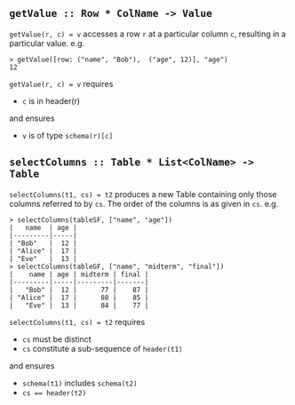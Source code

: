 
## `getValue :: Row * ColName -> Value`

`getValue(r, c) = v` accesses a row `r` at a particular column `c`, resulting in a particular value. e.g.

```
> getValue([row: ("name", "Bob"),  ("age", 12)], "age")
12
```

`getValue(r, c) = v` requires 

* `c` is in header(r)

and ensures

* `v` is of type `schema(r)[c]`

## `selectColumns :: Table * List<ColName> -> Table`

`selectColumns(t1, cs) = t2` produces a new Table containing only those columns referred to by `cs`. The order of the columns is as given in `cs`. e.g.

```
> selectColumns(tableSF, ["name", "age"])
|   name  | age |
|---------|-----|
| "Bob"   |  12 |
| "Alice" |  17 |
| "Eve"   |  13 |
> selectColumns(tableGF, ["name", "midterm", "final"])
|    name | age | midterm | final |
|---------|-----|---------|-------|
|   "Bob" |  12 |      77 |    87 |
| "Alice" |  17 |      88 |    85 |
|   "Eve" |  13 |      84 |    77 |
```

`selectColumns(t1, cs) = t2` requires
* `cs` must be distinct
* `cs` constitute a sub-sequence of `header(t1)`

and ensures

* `schema(t1)` includes `schema(t2)`
* `cs == header(t2)`

